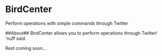 BirdCenter
==========
Perform operations with simple commands through Twitter

##About##
BirdCenter allows you to perform operations through Twitter! 'nuff said.

Rest coming soon...
